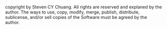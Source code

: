 copyright by Steven CY Chuang.
All rights are reserved and explaned by the author.
The ways to use, copy, modify, merge, publish, distribute, sublicense, and/or sell copies of the Software must be agreed by the author.
